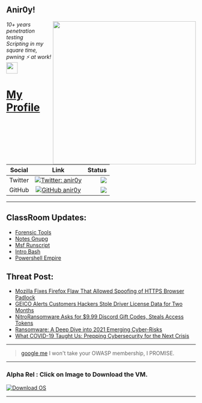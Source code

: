 <h2>Anir0y!</h2>
<img align='right' src="https://github-readme-stats.vercel.app/api?username=anir0y&show_icons=true&theme=dark" width="380">
<p><em>10+ years penetration testing<br>
  Scripting in my square time, pwning ⚡ at work!<img src="https://media.giphy.com/media/WUlplcMpOCEmTGBtBW/giphy.gif" width="30"> 
</em></p>



# [My Profile](https://anir0y.in/refer=githubreadme)

| Social   |      Link      | Status|
|----------|:-------------:|--:|
| Twitter |  [![Twitter: anir0y](https://img.shields.io/twitter/follow/anir0y?label=Follow%20me&style=plastic)](https://twitter.com/anir0y)| ![](https://img.shields.io/badge/Status-Online-blue)|
| GitHub |    [![GitHub anir0y](https://img.shields.io/github/followers/anir0y?label=Fork%20me&style=plastic)](https://github.com/anir0y)   | ![](https://img.shields.io/badge/Status-Online-blue)|


---

## ClassRoom Updates:

<!-- CLASS:START -->
- [Forensic Tools](https://classroom.anir0y.in/post/ref-forensic/)
- [Notes Gnupg](https://classroom.anir0y.in/post/notes-gnupg/)
- [Msf Runscript](https://classroom.anir0y.in/post/msf-runscript/)
- [Intro Bash](https://classroom.anir0y.in/post/intro-bash/)
- [Powershell Empire](https://classroom.anir0y.in/post/powershell-empire-install/)
<!-- CLASS:END -->

## Threat Post:

<!-- THREAT:START -->
- [Mozilla Fixes Firefox Flaw That Allowed Spoofing of HTTPS Browser Padlock](https://threatpost.com/mozilla-fixes-firefox-flaw/165501/)
- [GEICO Alerts Customers Hackers Stole Driver License Data for Two Months](https://threatpost.com/geico-alerts-hackers-stole-driver-license-data/165493/)
- [NitroRansomware Asks for $9.99 Discord Gift Codes, Steals Access Tokens](https://threatpost.com/nitroransomware-discord-gift-codes/165488/)
- [Ransomware: A Deep Dive into 2021 Emerging Cyber-Risks](https://threatpost.com/ebook-2021-ransomware-emerging-risks/165477/)
- [What COVID-19 Taught Us: Prepping Cybersecurity for the Next Crisis](https://threatpost.com/covid-19-prepping-cybersecurity-crisis/165472/)
<!-- THREAT:END -->
---


> [google me](https://google.com/search?q=@anir0y) I won't take your OWASP membership, I PROMISE. 

---
### Alpha Rel : Click on Image to Download the VM.
[![Download OS](https://i.imgur.com/4RUjCIA.png)](https://sourceforge.net/projects/classroom-os/files/latest/download)

---

